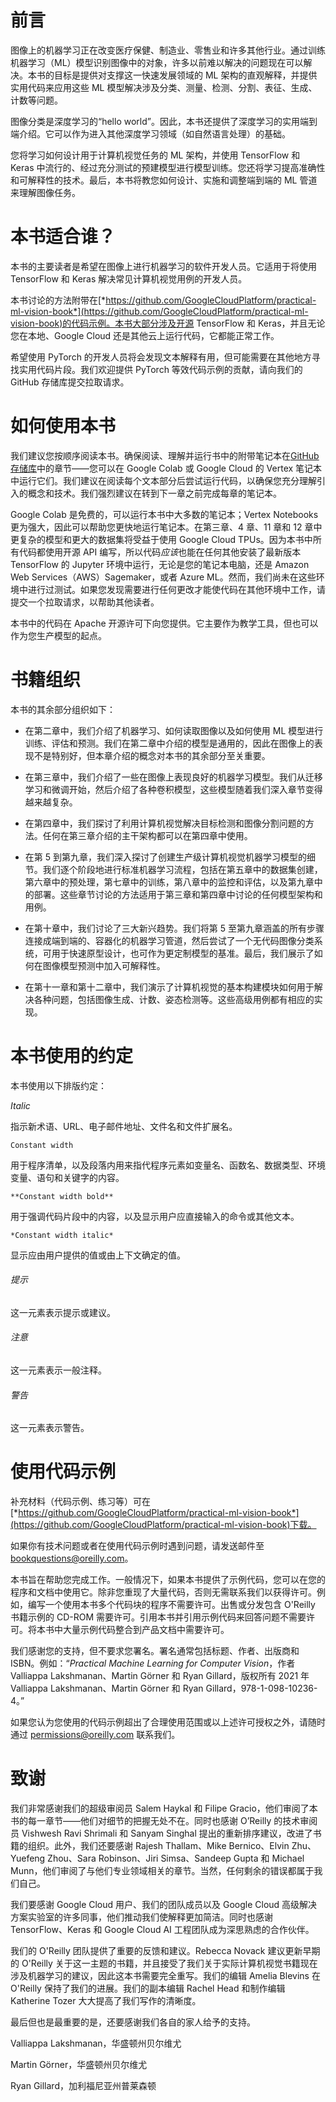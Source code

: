 # 前言

图像上的机器学习正在改变医疗保健、制造业、零售业和许多其他行业。通过训练机器学习（ML）模型识别图像中的对象，许多以前难以解决的问题现在可以解决。本书的目标是提供对支撑这一快速发展领域的 ML 架构的直观解释，并提供实用代码来应用这些 ML 模型解决涉及分类、测量、检测、分割、表征、生成、计数等问题。

图像分类是深度学习的“hello world”。因此，本书还提供了深度学习的实用端到端介绍。它可以作为进入其他深度学习领域（如自然语言处理）的基础。

您将学习如何设计用于计算机视觉任务的 ML 架构，并使用 TensorFlow 和 Keras 中流行的、经过充分测试的预建模型进行模型训练。您还将学习提高准确性和可解释性的技术。最后，本书将教您如何设计、实施和调整端到端的 ML 管道来理解图像任务。

# 本书适合谁？

本书的主要读者是希望在图像上进行机器学习的软件开发人员。它适用于将使用 TensorFlow 和 Keras 解决常见计算机视觉用例的开发人员。

本书讨论的方法附带在[*https://github.com/GoogleCloudPlatform/practical-ml-vision-book*](https://github.com/GoogleCloudPlatform/practical-ml-vision-book)的代码示例。本书大部分涉及开源 TensorFlow 和 Keras，并且无论您在本地、Google Cloud 还是其他云上运行代码，它都能正常工作。

希望使用 PyTorch 的开发人员将会发现文本解释有用，但可能需要在其他地方寻找实用代码片段。我们欢迎提供 PyTorch 等效代码示例的贡献，请向我们的 GitHub 存储库提交拉取请求。

# 如何使用本书

我们建议您按顺序阅读本书。确保阅读、理解并运行书中的附带笔记本在[GitHub 存储库](https://github.com/GoogleCloudPlatform/practical-ml-vision-book)中的章节——您可以在 Google Colab 或 Google Cloud 的 Vertex 笔记本中运行它们。我们建议在阅读每个文本部分后尝试运行代码，以确保您充分理解引入的概念和技术。我们强烈建议在转到下一章之前完成每章的笔记本。

Google Colab 是免费的，可以运行本书中大多数的笔记本；Vertex Notebooks 更为强大，因此可以帮助您更快地运行笔记本。在第三章、4 章、11 章和 12 章中更复杂的模型和更大的数据集将受益于使用 Google Cloud TPUs。因为本书中所有代码都使用开源 API 编写，所以代码*应该*也能在任何其他安装了最新版本 TensorFlow 的 Jupyter 环境中运行，无论是您的笔记本电脑，还是 Amazon Web Services（AWS）Sagemaker，或者 Azure ML。然而，我们尚未在这些环境中进行过测试。如果您发现需要进行任何更改才能使代码在其他环境中工作，请提交一个拉取请求，以帮助其他读者。

本书中的代码在 Apache 开源许可下向您提供。它主要作为教学工具，但也可以作为您生产模型的起点。

# 书籍组织

本书的其余部分组织如下：

+   在第二章中，我们介绍了机器学习、如何读取图像以及如何使用 ML 模型进行训练、评估和预测。我们在第二章中介绍的模型是通用的，因此在图像上的表现不是特别好，但本章介绍的概念对本书的其余部分至关重要。

+   在第三章中，我们介绍了一些在图像上表现良好的机器学习模型。我们从迁移学习和微调开始，然后介绍了各种卷积模型，这些模型随着我们深入章节变得越来越复杂。

+   在第四章中，我们探讨了利用计算机视觉解决目标检测和图像分割问题的方法。任何在第三章介绍的主干架构都可以在第四章中使用。

+   在第 5 到第九章，我们深入探讨了创建生产级计算机视觉机器学习模型的细节。我们逐个阶段地进行标准机器学习流程，包括在第五章中的数据集创建，第六章中的预处理，第七章中的训练，第八章中的监控和评估，以及第九章中的部署。这些章节讨论的方法适用于第三章和第四章中讨论的任何模型架构和用例。

+   在第十章中，我们讨论了三大新兴趋势。我们将第 5 至第九章涵盖的所有步骤连接成端到端的、容器化的机器学习管道，然后尝试了一个无代码图像分类系统，可用于快速原型设计，也可作为更定制模型的基准。最后，我们展示了如何在图像模型预测中加入可解释性。

+   在第十一章和第十二章中，我们演示了计算机视觉的基本构建模块如何用于解决各种问题，包括图像生成、计数、姿态检测等。这些高级用例都有相应的实现。

# 本书使用的约定

本书使用以下排版约定：

*Italic*

指示新术语、URL、电子邮件地址、文件名和文件扩展名。

`Constant width`

用于程序清单，以及段落内用来指代程序元素如变量名、函数名、数据类型、环境变量、语句和关键字的内容。

`**Constant width bold**`

用于强调代码片段中的内容，以及显示用户应直接输入的命令或其他文本。

`*Constant width italic*`

显示应由用户提供的值或由上下文确定的值。

###### 提示

这一元素表示提示或建议。

###### 注意

这一元素表示一般注释。

###### 警告

这一元素表示警告。

# 使用代码示例

补充材料（代码示例、练习等）可在[*https://github.com/GoogleCloudPlatform/practical-ml-vision-book*](https://github.com/GoogleCloudPlatform/practical-ml-vision-book)下载。

如果你有技术问题或者在使用代码示例时遇到问题，请发送邮件至 bookquestions@oreilly.com。

本书旨在帮助您完成工作。一般情况下，如果本书提供了示例代码，您可以在您的程序和文档中使用它。除非您重现了大量代码，否则无需联系我们以获得许可。例如，编写一个使用本书多个代码块的程序不需要许可。出售或分发包含 O'Reilly 书籍示例的 CD-ROM 需要许可。引用本书并引用示例代码来回答问题不需要许可。将本书中大量示例代码整合到产品文档中需要许可。

我们感谢您的支持，但不要求您署名。署名通常包括标题、作者、出版商和 ISBN。例如：“*Practical Machine Learning for Computer Vision*，作者 Valliappa Lakshmanan、Martin Görner 和 Ryan Gillard，版权所有 2021 年 Valliappa Lakshmanan、Martin Görner 和 Ryan Gillard，978-1-098-10236-4。”

如果您认为您使用的代码示例超出了合理使用范围或以上述许可授权之外，请随时通过 permissions@oreilly.com 联系我们。

# 致谢

我们非常感谢我们的超级审阅员 Salem Haykal 和 Filipe Gracio，他们审阅了本书的每一章节——他们对细节的把握无处不在。同时也感谢 O’Reilly 的技术审阅员 Vishwesh Ravi Shrimali 和 Sanyam Singhal 提出的重新排序建议，改进了书籍的组织。此外，我们还要感谢 Rajesh Thallam、Mike Bernico、Elvin Zhu、Yuefeng Zhou、Sara Robinson、Jiri Simsa、Sandeep Gupta 和 Michael Munn，他们审阅了与他们专业领域相关的章节。当然，任何剩余的错误都属于我们自己。

我们要感谢 Google Cloud 用户、我们的团队成员以及 Google Cloud 高级解决方案实验室的许多同事，他们推动我们使解释更加简洁。同时也感谢 TensorFlow、Keras 和 Google Cloud AI 工程团队成为深思熟虑的合作伙伴。

我们的 O'Reilly 团队提供了重要的反馈和建议。Rebecca Novack 建议更新早期的 O'Reilly 关于这一主题的书籍，并且接受了我们关于实际计算机视觉书籍现在涉及机器学习的建议，因此这本书需要完全重写。我们的编辑 Amelia Blevins 在 O'Reilly 保持了我们的进展。我们的副本编辑 Rachel Head 和制作编辑 Katherine Tozer 大大提高了我们写作的清晰度。

最后但也是最重要的是，还要感谢我们各自的家人给予的支持。

Valliappa Lakshmanan，华盛顿州贝尔维尤

Martin Görner，华盛顿州贝尔维尤

Ryan Gillard，加利福尼亚州普莱森顿
